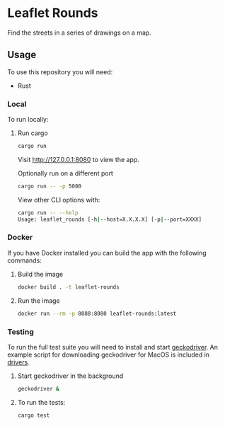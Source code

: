 # Leaflet Rounds

Find the streets in a series of drawings on a map.

## Usage

To use this repository you will need:
- Rust

### Local

To run locally:

1. Run cargo

    ```bash
    cargo run
    ```
    
    Visit http://127.0.0.1:8080 to view the app.
    
    Optionally run on a different port
    
    ```bash
    cargo run -- -p 5000
    ```
    
    View other CLI options with:
    
    ```bash
    cargo run -- --help
    Usage: leaflet_rounds [-h|--host=X.X.X.X] [-p|--port=XXXX]
    ```

### Docker

If you have Docker installed you can build the app with the following commands:

1. Build the image
   ```bash
   docker build . -t leaflet-rounds
   ```

2. Run the image
   ```bash
   docker run --rm -p 8080:8080 leaflet-rounds:latest
   ```

### Testing

To run the full test suite you will need to install and start [geckodriver](https://github.com/mozilla/geckodriver/releases).
An example script for downloading geckodriver for MacOS is included in [drivers](./drivers/get_gecko.sh).

1. Start geckodriver in the background
   ```bash
   geckodriver &
   ```

2. To run the tests:

   ```bash
   cargo test
   ```
